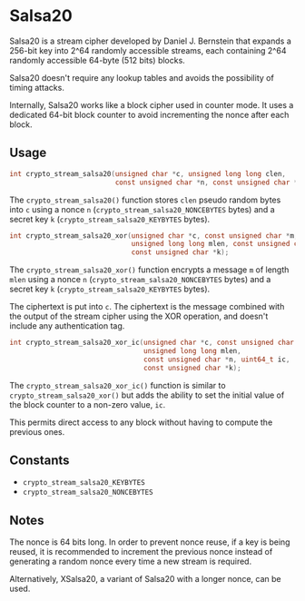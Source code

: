 # Salsa20

Salsa20 is a stream cipher developed by Daniel J. Bernstein that expands a 256-bit key into 2^64 randomly accessible streams, each containing 2^64 randomly accessible 64-byte (512 bits) blocks.

Salsa20 doesn't require any lookup tables and avoids the possibility of timing attacks.

Internally, Salsa20 works like a block cipher used in counter mode. It uses a dedicated 64-bit block counter to avoid incrementing the nonce after each block.

## Usage

```c
int crypto_stream_salsa20(unsigned char *c, unsigned long long clen,
                          const unsigned char *n, const unsigned char *k);
```

The `crypto_stream_salsa20()` function stores `clen` pseudo random bytes into `c` using a nonce `n` (`crypto_stream_salsa20_NONCEBYTES` bytes) and a secret key `k` (`crypto_stream_salsa20_KEYBYTES` bytes).

```c
int crypto_stream_salsa20_xor(unsigned char *c, const unsigned char *m,
                              unsigned long long mlen, const unsigned char *n,
                              const unsigned char *k);
```

The `crypto_stream_salsa20_xor()` function encrypts a message `m` of length `mlen` using a nonce `n` (`crypto_stream_salsa20_NONCEBYTES` bytes) and a secret key `k` (`crypto_stream_salsa20_KEYBYTES` bytes).

The ciphertext is put into `c`. The ciphertext is the message combined with the output of the stream cipher using the XOR operation, and doesn't include any authentication tag.

```c
int crypto_stream_salsa20_xor_ic(unsigned char *c, const unsigned char *m,
                                 unsigned long long mlen,
                                 const unsigned char *n, uint64_t ic,
                                 const unsigned char *k);
```

The `crypto_stream_salsa20_xor_ic()` function is similar to `crypto_stream_salsa20_xor()` but adds the ability to set the initial value of the block counter to a non-zero value, `ic`.

This permits direct access to any block without having to compute the previous ones.

## Constants

- `crypto_stream_salsa20_KEYBYTES`
- `crypto_stream_salsa20_NONCEBYTES`

## Notes

The nonce is 64 bits long. In order to prevent nonce reuse, if a key is being reused, it is recommended to increment the previous nonce instead of generating a random nonce every time a new stream is required.

Alternatively, XSalsa20, a variant of Salsa20 with a longer nonce, can be used.

